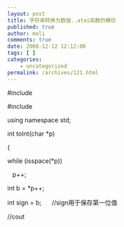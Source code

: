 ```yaml
---
layout: post
title: 字符串转换为数值..atoi函数的模仿
published: true
author: moli
comments: true
date: 2008-12-12 12:12:00
tags: [ ]
categories:
    - uncategorized
permalink: /archives/121.html
---
```

#include 
  
#include 
  
using namespace std;

int toInt(char *p)
  
{ 
   
while (isspace(*p))
  
&nbsp;&nbsp; p++;

int b = *p++;
   
int sign = b;&nbsp;&nbsp;&nbsp;&nbsp;&nbsp; //sign用于保存第一位值
   
//cout